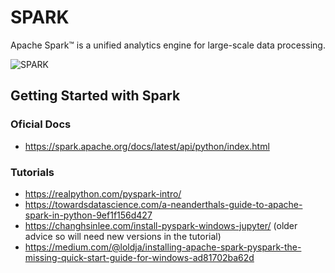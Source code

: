# SPARK

Apache Spark™ is a unified analytics engine for large-scale data processing.

![SPARK](https://spark.apache.org/images/spark-logo-trademark.png)



## Getting Started with Spark

### Oficial Docs
* https://spark.apache.org/docs/latest/api/python/index.html

### Tutorials

* https://realpython.com/pyspark-intro/
* https://towardsdatascience.com/a-neanderthals-guide-to-apache-spark-in-python-9ef1f156d427
* https://changhsinlee.com/install-pyspark-windows-jupyter/ (older advice so will need new versions in the tutorial)
* https://medium.com/@loldja/installing-apache-spark-pyspark-the-missing-quick-start-guide-for-windows-ad81702ba62d
